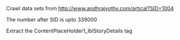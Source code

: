 Crawl data sets from http://www.andhrajyothy.com/artical?SID=1004

The number after SID is upto 339000

Extract the ContentPlaceHolder1_lblStoryDetails tag
